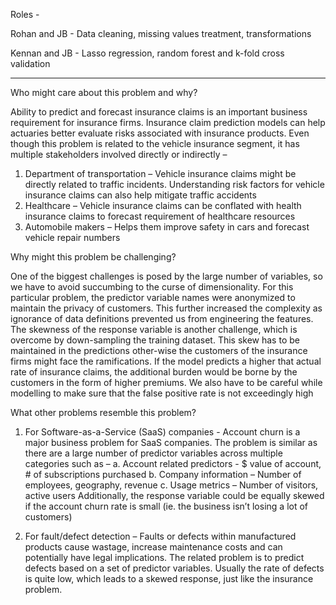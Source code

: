 Roles - 

Rohan and JB - Data cleaning, missing values treatment, transformations

Kennan and JB - Lasso regression, random forest and k-fold cross validation

----------------------------------------------------------------------------------------------------------------------------------

Who might care about this problem and why?

Ability to predict and forecast insurance claims is an important business requirement for insurance firms. Insurance claim prediction models can help actuaries better evaluate risks associated with insurance products. 
Even though this problem is related to the vehicle insurance segment, it has multiple stakeholders involved directly or indirectly – 
1.	Department of transportation – Vehicle insurance claims might be directly related to traffic incidents. Understanding risk factors for vehicle insurance claims can also help mitigate traffic accidents 
2.	Healthcare – Vehicle insurance claims can be conflated with health insurance claims to forecast requirement of healthcare resources
3.	Automobile makers – Helps them improve safety in cars and forecast vehicle repair numbers


Why might this problem be challenging?

One of the biggest challenges is posed by the large number of variables, so we have to avoid succumbing to the curse of dimensionality. For this particular problem, the predictor variable names were anonymized to maintain the privacy of customers. This further increased the complexity as ignorance of data definitions prevented us from engineering the features. The skewness of the response variable is another challenge, which is overcome by down-sampling the training dataset. This skew has to be maintained in the predictions other-wise the customers of the insurance firms might face the ramifications. If the model predicts a higher that actual rate of insurance claims, the additional burden would be borne by the customers in the form of higher premiums. We also have to be careful while modelling to make sure that the false positive rate is not exceedingly high


What other problems resemble this problem?

1.	For Software-as-a-Service (SaaS) companies - Account churn is a major business problem for SaaS companies. The problem is similar as there are a large number of predictor variables across multiple categories such as – 
a.	Account related predictors - $ value of account, # of subscriptions purchased
b.	Company information – Number of employees, geography, revenue
c.	Usage metrics – Number of visitors, active users
Additionally, the response variable could be equally skewed if the account churn rate is small (ie. the business isn’t losing a lot of customers)

2.	For fault/defect detection – Faults or defects within manufactured products cause wastage, increase maintenance costs and can potentially have legal implications. The related problem is to predict defects based on a set of predictor variables. Usually the rate of defects is quite low, which leads to a skewed response, just like the insurance problem.
